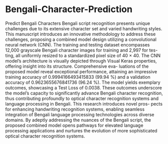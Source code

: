 # Bengali-Character-Prediction
Predict Bengali Characters
Bengali script recognition presents unique challenges due to its extensive character set and varied
handwriting styles. This manuscript introduces an innovative methodology to address these challenges,
proposing a combined model design utilizing a convolutional neural network (CNN). The training and
testing dataset encompasses 12,000 grayscale Bengali character images for training and 2,997 for tes-
ting, all uniformly resized to a standardized pixel size of 40 × 40. The CNN model’s architecture is
visually depicted through Visual Keras properties, offering insight into its structure. Comprehensive eva-
luations of the proposed model reveal exceptional performance, attaining an impressive training accuracy
of 0.9994166493415833 (99.94 %) and a validation accuracy of 0.9623655676841736 (96.24 %). The model
yields exemplary outcomes, showcasing a Test Loss of 0.0038. These outcomes underscore the model’s
capacity to significantly advance Bengali character recognition, thus contributing profoundly to optical
character recognition systems and language processing in Bengali. This research introduces novel pros-
pects for enhancing handwriting recognition systems, enabling seamless integration of Bengali language
processing technologies across diverse domains. By adeptly addressing the nuances of the Bengali script,
the proposed combined model opens pathways for elevated language processing applications and nurtures
the evolution of more sophisticated optical character recognition systems. 
